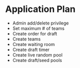 # Application Plan

* Admin add/delete privilege
* Set maximum # of teams
* Create order for draft
* Create teams
* Create waiting room
* Create draft timer
* Create live random pool
* Create draft/seed pools


